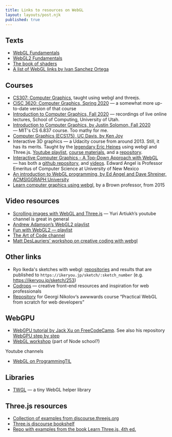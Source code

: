 ```yaml
---
title: Links to resources on WebGL
layout: layouts/post.njk
published: true
---
```



## Texts
- [WebGL Fundamentals](https://webglfundamentals.org/)
- [WebGL2 Fundamentals](https://webgl2fundamentals.org/)
- [The book of shaders](https://thebookofshaders.com/)
- [A list of WebGL links by Ivan Sanchez Ortega](https://ivan.sanchezortega.es/devel/2019/08/26/webgl-links.html)

## Courses
- [CS307: Computer Graphics](https://cs.wellesley.edu/~cs307/index.html), taught using webgl and threejs.
- [CISC 3620: Computer Graphics, Spring 2020](https://mr-pc.org/t/cisc3620/) — a somewhat more up-to-date version of that course
- [Introduction to Computer Graphics, Fall 2020](https://www.youtube.com/playlist?list=PLplnkTzzqsZTfYh4UbhLGpI5kGd5oW_Hh) — recordings of live online lectures, School of Computing, University of Utah.
- [Introduction to Computer Graphics, by Justin Solomon, Fall 2020](https://www.youtube.com/playlist?list=PLQ3UicqQtfNuBjzJ-KEWmG1yjiRMXYKhh) — MIT's CS 6.837 course. Too mathy for me.
- [Computer Graphics (ECS175), UC Davis, by Ken Joy](https://www.youtube.com/playlist?list=PL_w_qWAQZtAZhtzPI5pkAtcUVgmzdAP8g)
- Interactive 3D graphics — a Udacity course from around 2013. Still, it has its merits. Taught by the [legendary Eric Heines](https://erich.realtimerendering.com/) using webgl and Three.js. [Youtube playlist]((https://www.youtube.com/playlist?list=PLAwxTw4SYaPlaHwnoGxJE7NFhEWRCIyet)), [course materials](https://www.udacity.com/wiki/cs291), and a [repository](https://github.com/udacity/cs291).
- [Interactive Computer Graphics - A Top-Down Approach with WebGL](https://www.cs.unm.edu/~angel/BOOK/INTERACTIVE_COMPUTER_GRAPHICS/SEVENTH_EDITION/) — has both a [github repository](https://github.com/esangel/WebGL), and [videos](https://www.cs.unm.edu/~angel/ONLINE_GRAPHICS/MPEGS/). Edward Angel is Professor Emeritus of Computer Science at University of New Mexico
- [An introduction to WebGL programming, by Ed Angel and Dave Shreiner, ACMSIGGRAPH University](https://www.youtube.com/watch?v=tgVLb6fOVVc)
- [Learn computer graphics using webgl](http://webgl.brown37.net/toc.html), by a Brown professor, from 2015

## Video resources
- [Scrolling images with WebGL and Three.js](https://www.youtube.com/watch?v=ivg603bYDk8) — Yuri Artiukh’s youtube channel is great in general
- [Andrew Adamson’s WebGL2 playlist](https://www.youtube.com/playlist?list=PLPbmjY2NVO_X1U1JzLxLDdRn4NmtxyQQo)
- [Fun with WebGL2 — playlist](https://www.youtube.com/playlist?list=PLMinhigDWz6emRKVkVIEAaePW7vtIkaIF)
- [The Art of Code channel](https://www.youtube.com/@TheArtofCodeIsCool/videos)
- [Matt DesLauriers’ workshop on creative coding with webgl](https://github.com/mattdesl/workshop-webgl-glsl)

## Other links
- Ryo Ikeda's sketches with webgl: [repositories](https://github.com/ikeryou?tab=repositories) and results that are published to `https://ikeryou.jp/sketch/:sketch_number` (e.g. https://ikeryou.jp/sketch/253)
- [Codrops](https://tympanus.net/codrops) — creative front-end resources and inspiration for web professionals
- [Repository](https://github.com/gnikoloff/practical-webgl-from-scratch-course) for Georgi Nikolov‘s awwwards course “Practical WebGL from scratch for web developers”

## WebGPU
- [WebGPU tutorial by Jack Xu on FreeCodeCamp](https://www.youtube.com/watch?v=KTFFdZSDiTU). See also his repository [WebGPU step by step](https://github.com/jack1232/WebGPU-Step-By-Step)
- [WebGL workshop](https://github.com/stackgl/webgl-workshop) (part of Node school?)

Youtube channels
- [WebGL on ProgrammingTIL](https://www.youtube.com/playlist?list=PLPqKsyEGhUnaOdIFLKvdkXAQWD4DoXnFl)

## Libraries
- [TWGL](https://twgljs.org/) — a tiny WebGL helper library

## Three.js resources
- [Collection of examples from discourse.threejs.org](https://discourse.threejs.org/t/collection-of-examples-from-discourse-threejs-org/4315)
- [Three.js discourse bookshelf](https://discourse.threejs.org/t/three-js-bookshelf/2468/5)
- [Repo with examples from the book Learn Three.js, 4th ed.](https://github.com/PacktPublishing/Learn-Three.js-Fourth-edition)